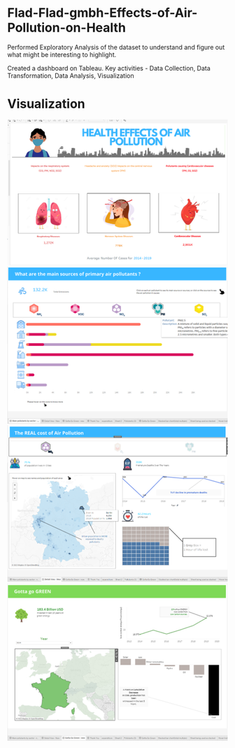 # Flad-Flad-gmbh-Effects-of-Air-Pollution-on-Health

Performed Exploratory Analysis of the dataset to understand and figure out what might be interesting to 
highlight.

Created a dashboard on Tableau. Key activities - Data Collection, Data Transformation, Data Analysis, 
Visualization




# Visualization
<img src="Dashborad Overview.png">

<img src="Main Pollutants by Sector.png">

<img src="Detail View.png">

<img src="Go Green.png">
